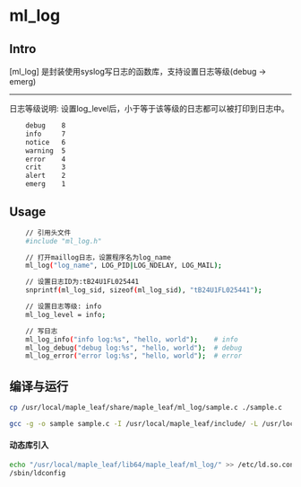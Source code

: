 ml_log
=======

Intro
-----
[ml_log] 是封装使用syslog写日志的函数库，支持设置日志等级(debug -> emerg)

-----
日志等级说明: 设置log_level后，小于等于该等级的日志都可以被打印到日志中。
```bash
    debug    8
    info     7
    notice   6
    warning  5
    error    4
    crit     3
    alert    2
    emerg    1
````


Usage
------------
```bash
    // 引用头文件
    #include "ml_log.h"

    // 打开maillog日志，设置程序名为log_name
    ml_log("log_name", LOG_PID|LOG_NDELAY, LOG_MAIL);

    // 设置日志ID为:tB24U1FL025441
    snprintf(ml_log_sid, sizeof(ml_log_sid), "tB24U1FL025441");

    // 设置日志等级: info
    ml_log_level = info;

    // 写日志
    ml_log_info("info log:%s", "hello, world");    # info
    ml_log_debug("debug log:%s", "hello, world");  # debug
    ml_log_error("error log:%s", "hello, world");  # error
````

编译与运行
------------
```bash
cp /usr/local/maple_leaf/share/maple_leaf/ml_log/sample.c ./sample.c

gcc -g -o sample sample.c -I /usr/local/maple_leaf/include/ -L /usr/local/maple_leaf/lib64/maple_leaf/ml_log/ -lml_log
````

#### 动态库引入

```bash
echo "/usr/local/maple_leaf/lib64/maple_leaf/ml_log/" >> /etc/ld.so.conf.d/maple_leaf.conf
/sbin/ldconfig
````
